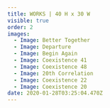```yaml
---
title: WORKS | 40 H x 30 W
visible: true
order: 2
images:
  - Image: Better Together
  - Image: Departure
  - Image: Begin Again
  - Image: Coexistence 41
  - Image: Coexistence 48
  - Image: 20th Correlation
  - Image: Coexistence 22
  - Image: Coexistence 20
date: 2020-01-28T03:25:04.470Z
---
```

